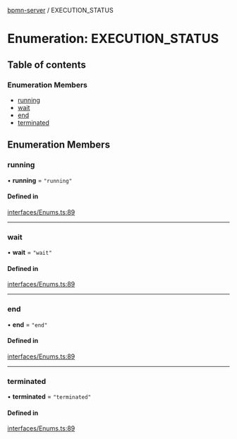 [bpmn-server](../readme.md) / EXECUTION\_STATUS

# Enumeration: EXECUTION\_STATUS

## Table of contents

### Enumeration Members

- [running](EXECUTION_STATUS.md#running)
- [wait](EXECUTION_STATUS.md#wait)
- [end](EXECUTION_STATUS.md#end)
- [terminated](EXECUTION_STATUS.md#terminated)

## Enumeration Members

### running

• **running** = ``"running"``

#### Defined in

[interfaces/Enums.ts:89](https://github.com/bpmnServer/bpmn-server/blob/67a073b/src/interfaces/Enums.ts#L89)

___

### wait

• **wait** = ``"wait"``

#### Defined in

[interfaces/Enums.ts:89](https://github.com/bpmnServer/bpmn-server/blob/67a073b/src/interfaces/Enums.ts#L89)

___

### end

• **end** = ``"end"``

#### Defined in

[interfaces/Enums.ts:89](https://github.com/bpmnServer/bpmn-server/blob/67a073b/src/interfaces/Enums.ts#L89)

___

### terminated

• **terminated** = ``"terminated"``

#### Defined in

[interfaces/Enums.ts:89](https://github.com/bpmnServer/bpmn-server/blob/67a073b/src/interfaces/Enums.ts#L89)
